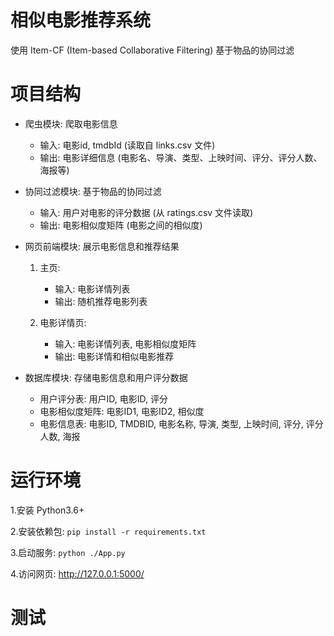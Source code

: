# 相似电影推荐系统

使用 Item-CF (Item-based Collaborative Filtering) 基于物品的协同过滤

# 项目结构

- 爬虫模块: 爬取电影信息
    
    - 输入: 电影id, tmdbId (读取自 links.csv 文件)
    - 输出: 电影详细信息 (电影名、导演、类型、上映时间、评分、评分人数、海报等)

- 协同过滤模块: 基于物品的协同过滤
    
    - 输入: 用户对电影的评分数据 (从 ratings.csv 文件读取)
    - 输出: 电影相似度矩阵 (电影之间的相似度)

- 网页前端模块: 展示电影信息和推荐结果

    1. 主页: 
        - 输入: 电影详情列表
        - 输出: 随机推荐电影列表

    2. 电影详情页: 
        - 输入: 电影详情列表, 电影相似度矩阵
        - 输出: 电影详情和相似电影推荐

- 数据库模块: 存储电影信息和用户评分数据

    - 用户评分表: 用户ID, 电影ID, 评分
    - 电影相似度矩阵: 电影ID1, 电影ID2, 相似度
    - 电影信息表: 电影ID, TMDBID, 电影名称, 导演, 类型, 上映时间, 评分, 评分人数, 海报


# 运行环境

1.安装 Python3.6+

2.安装依赖包: ```pip install -r requirements.txt```

3.启动服务: ```python ./App.py ```

4.访问网页: http://127.0.0.1:5000/


# 测试